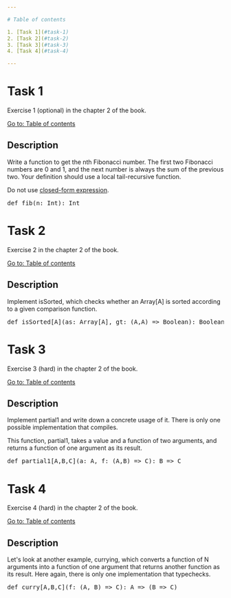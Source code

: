 ```yaml
---

# Table of contents

1. [Task 1](#task-1)
2. [Task 2](#task-2)
3. [Task 3](#task-3)
4. [Task 4](#task-4)

---
```


# Task 1

Exercise 1 (optional) in the chapter 2 of the book.

[Go to: Table of contents](#table-of-contents)

## Description

Write a function to get the nth Fibonacci number. The first two Fibonacci numbers are 0 and 1, and the next number is always the sum of the previous two. Your definition should use a local tail-recursive function.

Do not use [closed-form expression](http://en.wikipedia.org/wiki/Fibonacci_number#Closed-form_expression).

<pre>
def fib(n: Int): Int
</pre>

# Task 2

Exercise 2 in the chapter 2 of the book.

[Go to: Table of contents](#table-of-contents)

## Description

Implement isSorted, which checks whether an Array[A] is sorted according to a given comparison function.

<pre>
def isSorted[A](as: Array[A], gt: (A,A) => Boolean): Boolean
</pre>

# Task 3

Exercise 3 (hard) in the chapter 2 of the book.

[Go to: Table of contents](#table-of-contents)

## Description

Implement partial1 and write down a concrete usage of it. There is only one possible implementation that compiles. 

This function, partial1, takes a value and a function of two arguments, and returns a function of one argument as its result. 

<pre>
def partial1[A,B,C](a: A, f: (A,B) => C): B => C
</pre>

# Task 4

Exercise 4 (hard) in the chapter 2 of the book.

[Go to: Table of contents](#table-of-contents)

## Description

Let's look at another example, currying, which converts a function of N arguments into a function of one argument that returns another function as its result. Here again, there is only one implementation that typechecks.

<pre>
def curry[A,B,C](f: (A, B) => C): A => (B => C)
</pre>
